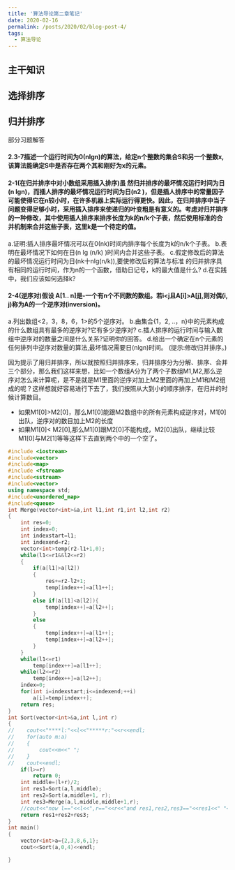 ```yaml
---
title: '算法导论第二章笔记'
date: 2020-02-16
permalink: /posts/2020/02/blog-post-4/
tags:
  - 算法导论
---
```


## 主干知识
选择排序
-----


归并排序
----

部分习题解答

#### 2.3-7描述一个运行时间为0(nlgn)的算法，给定n个整数的集合S和另一个整数x,该算法能确定S中是否存在两个其和刚好为x的元素。


#### 2-1(在归并排序中对小数组采用插入排序)虽 然归并排序的最坏情况运行时间为日(n lgn)，而插人排序的最坏情况运行时间为日(n2 )，但是插人排序中的常量因子可能使得它在n较小时，在许多机器上实际运行得更快。因此，在归并排序中当子问题变得足够小时，采用插入排序来使递归的叶变粗是有意义的。考虑对归并排序的一种修改，其中使用插人排序来排序长度为k的n/k个子表，然后使用标准的合并机制来合并这些子表，这里k是一个待定的值。
a.证明:插人排序最坏情况可以在0(nk)时间内排序每个长度为k的n/k个子表。
b.表明在最坏情况下如何在日(n lg (n/k) )时间内合并这些子表。
c.假定修改后的算法的最坏情况运行时间为日(nk十nlg(n/k)),要使修改后的算法与标准
的归并排序具有相同的运行时间，作为n的一个函数，借助日记号，k的最大值是什么?
d.在实践中，我们应该如何选择k?


#### 2-4(逆序对)假设 A[1.. n]是-一个有n个不同数的数组。若i<j且A[i]>A[j],则对偶(i, j)称为A的一个逆序对(inversion)。
a.列出数组<2，3，8，6，1>的5个逆序对。
b.由集合{1，2, ..，n}中的元素构成的什么数组具有最多的逆序对?它有多少逆序对?
c.插人排序的运行时间与输入数组中逆序对的数量之间是什么关系?证明你的回答。
d.给出一个确定在n个元素的任何排列中逆序对数量的算法,最坏情况需要日(nlgn)时间。
(提示:修改归并排序。)

因为提示了用归并排序，所以就按照归并排序来，归并排序分为分解、排序、合并三个部分，那么我们这样来想，比如一个数组A分为了两个子数组M1,M2,那么逆序对怎么来计算呢，是不是就是M1里面的逆序对加上M2里面的再加上M1和M2组成的呢？这样想就好容易进行下去了，我们按照从大到小的顺序排序，在归并的时候计算数目。
* 如果M1[0]>M2[0]，那么M1[0]能跟M2数组中的所有元素构成逆序对，M1[0]出队，逆序对的数目加上M2的长度
* 如果M1[0]< M2[0],那么M1[0]跟M2[0]不能构成，M2[0]出队，继续比较M1[0]与M2[1]等等这样下去直到两个中的一个空了。


```c++
#include <iostream>
#include<vector>
#include<map>
#include <fstream>
#include<sstream>
#include<vector>
using namespace std;
#include<unordered_map>
#include<queue>
int Merge(vector<int>&a,int l1,int r1,int l2,int r2)
{
    int res=0;
    int index=0;
    int indexstart=l1;
    int indexend=r2;
    vector<int>temp(r2-l1+1,0);
    while(l1<=r1&&l2<=r2)
    {
        if(a[l1]>a[l2])
        {
            res+=r2-l2+1;
            temp[index++]=a[l1++];
        }
        else if(a[l1]<a[l2]){
            temp[index++]=a[l2++];
        }
        else
        {
            temp[index++]=a[l1++];
            temp[index++]=a[l2++];
        }
    }
    while(l1<=r1)
        temp[index++]=a[l1++];
    while(l2<=r2)
        temp[index++]=a[l2++];
    index=0;
    for(int i=indexstart;i<=indexend;++i)
        a[i]=temp[index++];
    return res;
}
int Sort(vector<int>&a,int l,int r)
{
//    cout<<"****l:"<<l<<"*****r:"<<r<<endl;
//    for(auto m:a)
//    {
//        cout<<m<<" ";
//    }
//    cout<<endl;
    if(l>=r)
        return 0;
    int middle=(l+r)/2;
    int res1=Sort(a,l,middle);
    int res2=Sort(a,middle+1, r);
    int res3=Merge(a,l,middle,middle+1,r);
    //cout<<"now l=="<<l<<",r=="<<r<<"and res1,res2,res3=="<<res1<<" "<<res2<<" "<<res3<<endl;
    return res1+res2+res3;
}
int main()
{
    vector<int>a={2,3,8,6,1};
    cout<<Sort(a,0,4)<<endl;

}



```
